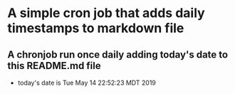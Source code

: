A simple cron job that adds daily timestamps to markdown file
============================================================
## A chronjob run once daily adding today's date to this README.md file
* today's date is Tue May 14 22:52:23 MDT 2019
